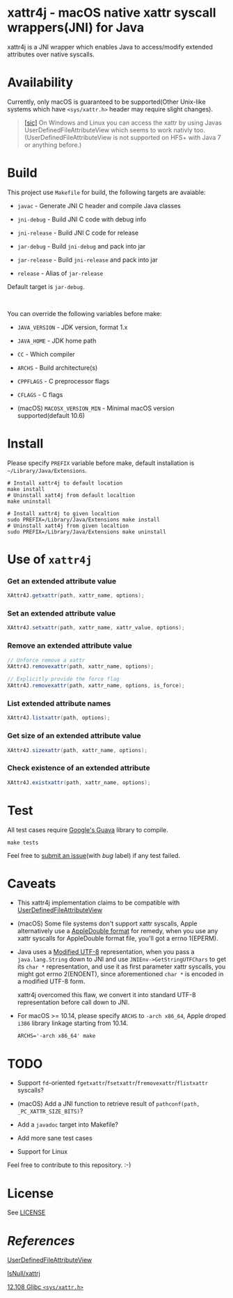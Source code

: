 # xattr4j - macOS native xattr syscall wrappers(JNI) for Java

xattr4j is a JNI wrapper which enables Java to access/modify extended attributes over native syscalls.

# Availability

Currently, only macOS is guaranteed to be supported(Other Unix-like systems which have `<sys/xattr.h>` header may require slight changes).

> [[sic]](https://github.com/IsNull/xattrj#scope) On Windows and Linux you can access the xattr by using Javas UserDefinedFileAttributeView which seems to work nativly too. (UserDefinedFileAttributeView is not supported on HFS+ with Java 7 or anything before.)

# Build

This project use `Makefile` for build, the following targets are avaiable:

* `javac` - Generate JNI C header and compile Java classes

* `jni-debug` - Build JNI C code with debug info

* `jni-release` - Build JNI C code for release

* `jar-debug` - Build `jni-debug` and pack into jar

* `jar-release` - Build `jni-release` and pack into jar

* `release` - Alias of `jar-release`

Default target is `jar-debug`.

<br>

You can override the following variables before make:

* `JAVA_VERSION` - JDK version, format 1.x

* `JAVA_HOME` - JDK home path

* `CC` - Which compiler

* `ARCHS` - Build architecture(s)

* `CPPFLAGS` - C preprocessor flags

* `CFLAGS` - C flags

* (macOS) `MACOSX_VERSION_MIN` - Minimal macOS version supported(default 10.6)

# Install

Please specify `PREFIX` variable before make, default installation is `~/Library/Java/Extensions`.

```shell
# Install xattr4j to default location
make install
# Uninstall xatt4j from default localtion
make uninstall

# Install xattr4j to given localtion
sudo PREFIX=/Library/Java/Extensions make install
# Uninstall xatt4j from given localtion
sudo PREFIX=/Library/Java/Extensions make uninstall
```

# Use of `xattr4j`

### Get an extended attribute value

```java
XAttr4J.getxattr(path, xattr_name, options);
```

### Set an extended attribute value

```java
XAttr4J.setxattr(path, xattr_name, xattr_value, options);
```

### Remove an extended attribute value

```java
// Unforce remove a xattr
XAttr4J.removexattr(path, xattr_name, options);

// Explicitly provide the force flag
XAttr4J.removexattr(path, xattr_name, options, is_force);
```

### List extended attribute names

```java
XAttr4J.listxattr(path, options);
```

### Get size of an extended attribute value

```java
XAttr4J.sizexattr(path, xattr_name, options);
```

### Check existence of an extended attribute

```java
XAttr4J.existxattr(path, xattr_name, options);
```

# Test

All test cases require [Google's Guava](https://github.com/google/guava) library to compile.

```shell
make tests
```

Feel free to [submit an issue](issues/new)(with *bug* label) if any test failed.

# Caveats

* This xattr4j implementation claims to be compatible with [UserDefinedFileAttributeView](https://docs.oracle.com/javase/7/docs/api/java/nio/file/attribute/UserDefinedFileAttributeView.html)

* (macOS) Some file systems don't support xattr syscalls, Apple alternatively use a [AppleDouble format](https://en.wikipedia.org/wiki/AppleSingle_and_AppleDouble_formats) for remedy, when you use any xattr syscalls for AppleDouble format file, you'll got a errno 1(EPERM).

* Java uses a [Modified UTF-8](https://en.wikipedia.org/wiki/UTF-8#Modified_UTF-8) representation, when you pass a `java.lang.String` down to JNI and use `JNIEnv->GetStringUTFChars` to get its `char *` representation, and use it as first parameter xattr syscalls, you might got errno 2(ENOENT), since aforementioned `char *` is encoded in a modified UTF-8 form.

	xattr4j overcomed this flaw, we convert it into standard UTF-8 representation before call down to JNI.

* For macOS >= 10.14, please specify `ARCHS` to `-arch x86_64`, Apple droped `i386` library linkage starting from 10.14.

	```shell
	ARCHS='-arch x86_64' make
	```

# TODO

* Support `fd`-oriented `fgetxattr`/`fsetxattr`/`fremovexattr`/`flistxattr` syscalls?

* (macOS) Add a JNI function to retrieve result of `pathconf(path, _PC_XATTR_SIZE_BITS)`?

* Add a `javadoc` target into Makefile?

* Add more sane test cases

* Support for Linux

Feel free to contribute to this repository. :-)

# License

See [LICENSE](LICENSE)

# *References*

[UserDefinedFileAttributeView](https://docs.oracle.com/javase/7/docs/api/java/nio/file/attribute/UserDefinedFileAttributeView.html)

[IsNull/xattrj](https://github.com/IsNull/xattrj)

[12.108 Glibc `<sys/xattr.h>`](https://www.gnu.org/software/gnulib/manual/html_node/Glibc-sys_002fxattr_002eh.html#Glibc-sys_002fxattr_002eh)
